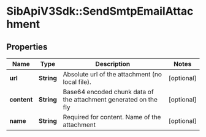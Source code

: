 # SibApiV3Sdk::SendSmtpEmailAttachment

## Properties
Name | Type | Description | Notes
------------ | ------------- | ------------- | -------------
**url** | **String** | Absolute url of the attachment (no local file). | [optional] 
**content** | **String** | Base64 encoded chunk data of the attachment generated on the fly | [optional] 
**name** | **String** | Required for content. Name of the attachment | [optional] 


